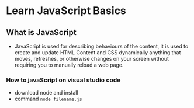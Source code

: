 # Learn JavaScript Basics
## What is JavaScript
- JavaScript is used for describing behaviours of the content, it is used to create and update HTML Content and CSS dynamically anything that moves, refreshes, or otherwise changes on your screen without requiring you to manually reload a web page.
### How to javaScript on visual studio code
- download node and install
- command `node filename.js`
